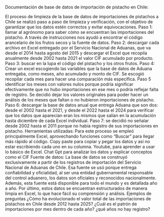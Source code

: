 Documentación de base de datos de importación de pistacho en Chile:

El proceso de limpieza de la base de datos de importaciones de pistachos a Chile se realizó paso a paso de limpieza y verificación, con el objetivo de garantizar que los datos estén correctos y evitar equivocaciones.
Paso 1: llamar al agrónomo para saber cómo se encuentran las importaciones del pistacho. A través de instrucciones nos ayudó a encontrar el código arancelario de los  frutos secos y la fuente de datos. 
Paso 2: descargar cada archivo en Excel entregado por el Servicio Nacional de Aduanas, que va desde el 2014 hasta agosto del 2015 y descargar el Excel que recopila anualmente desde 2002 hasta 2021 el valor CIF acumulado por producto.
Paso 3: buscar en la lupa el código del pistacho y los otros frutos.
Paso 4: Crear un excel escogiendo las variables que la base de datos de Aduana entregaba, como meses, año acumulado y monto de CIF. Se escogió recopilar cada mes para hacer una comparación más específica. 
Paso 5 identificar los meses con valores nulos porque podría significar efectivamente que no hubo importaciones en ese mes o podría reflejar falta de registro. Se decidió dejar los valores originales para poder hacer un análisis de los meses que faltan o no hubieron importaciones de pistacho.
Paso 6: descargar la base de datos anual que entrega Aduana que son dos: desde el 2002 hasta el 2021, y desde el 2022 hasta el 2024 para verificar que los datos que aparecían eran los mismos que salían en la acumulación hasta diciembre de cada Excel individual.
Paso 7: se decidió no señalar desde 2002 hasta el 2011 porque no había registro de sus importaciones en pistacho. 
Herramientas utilizadas:  Para este proceso se empleó principalmente Excel, aprovechando funciones como “Buscar” para llegar más rápido al código. Copy paste para copiar y pegar los datos y así no estar escribiendo cada uno en su columna. Youtube, para aprender a usar lo básico de Excel. Chat Gpt para analizar los datos y explicar conceptos como el CIF
Fuente de datos: 
La base de datos se construyó exclusivamente a partir de los registros de importación del Servicio Nacional de Aduanas de Chile. 
Esa fuente se usó porque entrega confiabilidad y oficialidad, al  ser una entidad gubernamental responsable del control aduanero, los datos son oficiales y reconocidos nacionalmente. Además, esta fuente está disponible para todo el mundo y es detallada año a año. Por último, estos datos se encuentran estructurados de manera limpia en Excel, lo que hace fácil su comprensión y análisis.
Ejemplos de preguntas
¿Cómo ha evolucionado el valor total de las importaciones de pistachos en Chile desde 2012 hasta 2025?
¿Cuál es el patrón de importaciones por mes dentro de cada año?
¿qué años no hay registro?



